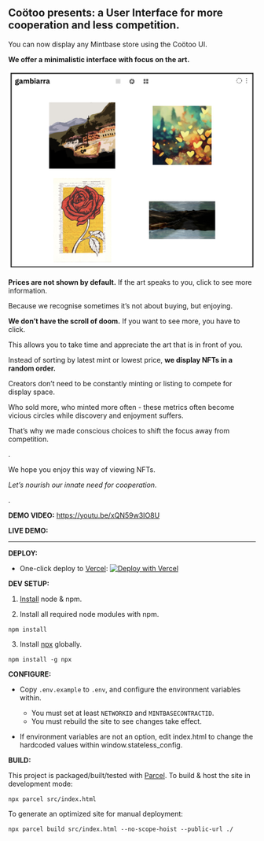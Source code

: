 Coötoo presents: a User Interface for more cooperation and less competition.
-

You can now display any Mintbase store using the Coötoo UI.


**We offer a minimalistic interface with focus on the art.**

![image](src/assets/mockup_thumb.jpg)

**Prices are not shown by default.** If the art speaks to you, click to see more information. 

Because we recognise sometimes it’s not about buying, but enjoying.

**We don’t have the scroll of doom.** If you want to see more, you have to click.

This allows you to take time and appreciate the art that is in front of you.

Instead of sorting by latest mint or lowest price, **we display NFTs in a random order.**

Creators don’t need to be constantly minting or listing to compete for display space.

Who sold more, who minted more often - these metrics often become vicious circles while discovery and enjoyment suffers.

That’s why we made conscious choices to shift the focus away from competition. 

.

We hope you enjoy this way of viewing NFTs.

*Let’s nourish our innate need for cooperation.*


.


**DEMO VIDEO:** https://youtu.be/xQN59w3IO8U

**LIVE DEMO:**

----

__DEPLOY:__

* One-click deploy to [Vercel](https://www.vercel.com): 
[![Deploy with Vercel](https://vercel.com/button)](https://vercel.com/new/clone?repository-url=https%3A%2F%2Fgithub.com%2Fmyklemykle%2Fstateless-web&env=NETWORKID,MINTBASECONTRACTID&envDescription=NETWORKID%20should%20be%20%22mainnet%22%20or%20%22testnet%22.%20%20See%20.env.example%20for%20more%20details%20on%20required%20%26%20optional%20environment%20variables.&envLink=https%3A%2F%2Fgithub.com%2Fmyklemykle%2Fstateless-web%2Fblob%2Fmaster%2F.env.example&build-command=npx%20parcel%20build%20src%2Findex.html%20--no-scope-hoist%20--public-url%20.%2F&install-command=npm%20install)


__DEV SETUP:__

1) [Install](https://docs.npmjs.com/downloading-and-installing-node-js-and-npm) node & npm.

2) Install all required node modules with npm.

```
npm install
```

3) Install [npx](https://www.npmjs.com/package/npx) globally.

```
npm install -g npx
```

__CONFIGURE:__

* Copy `.env.example` to `.env`, and configure the environment variables within.
    * You must set at least `NETWORKID` and `MINTBASECONTRACTID`.
    * You must rebuild the site to see changes take effect.

* If environment variables are not an option, edit index.html to change the hardcoded values within window.stateless_config.

__BUILD:__

This project is packaged/built/tested with [Parcel](https://parceljs.org/).
To build & host the site in development mode:

```
npx parcel src/index.html
```

To generate an optimized site for manual deployment:
```
npx parcel build src/index.html --no-scope-hoist --public-url ./
```

